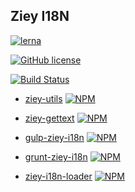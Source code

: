 ## Ziey I18N
[![lerna](https://img.shields.io/badge/maintained%20with-lerna-cc00ff.svg)](https://lerna.js.org/)

[![GitHub license](https://img.shields.io/github/license/zemzheng/ziey-i18n.svg)](https://github.com/zemzheng/ziey-i18n/blob/master/LICENSE)

[![Build Status](https://travis-ci.org/zemzheng/ziey-i18n.svg)](https://travis-ci.org/zemzheng/ziey-i18n)

- [ziey-utils](./packages/ziey-utils)
[![NPM](https://nodei.co/npm/ziey-utils.png)](https://nodei.co/npm/ziey-utils/)

- [ziey-gettext](./packages/ziey-gettext)
[![NPM](https://nodei.co/npm/ziey-gettext.png)](https://nodei.co/npm/ziey-gettext/)

- [gulp-ziey-i18n](./packages/gulp-ziey-i18n)
[![NPM](https://nodei.co/npm/gulp-ziey-i18n.png)](https://nodei.co/npm/gulp-ziey-i18n/)

- [grunt-ziey-i18n](./packages/grunt-ziey-i18n)
[![NPM](https://nodei.co/npm/grunt-ziey-i18n.png)](https://nodei.co/npm/grunt-ziey-i18n/)

- [ziey-i18n-loader](./packages/ziey-i18n-loader)
[![NPM](https://nodei.co/npm/ziey-i18n-loader.png)](https://nodei.co/npm/ziey-i18n-loader/)
